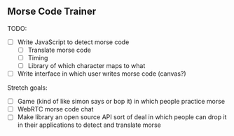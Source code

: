 Morse Code Trainer
-----------------------

TODO:

- [ ] Write JavaScript to detect morse code
	- [ ] Translate morse code
	- [ ] Timing
	- [ ] Library of which character maps to what
- [ ] Write interface in which user writes morse code (canvas?)

Stretch goals:

- [ ] Game (kind of like simon says or bop it) in which people practice morse
- [ ] WebRTC morse code chat
- [ ] Make library an open source API sort of deal in which people can drop it in their applications to detect and translate morse
